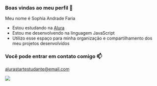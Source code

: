 ### Boas vindas ao meu perfil 💖

Meu nome é Sophia Andrade Faria

- Estou estudando na [Alura](https://www.alura.com.br)
- Estou me desenvolvendo na linguagem JavaScript
- Utilizo esse espaço para minha organização e compartilhamento dos meu projetos desenvolvidos

### Você pode entrar em contato comigo 📫

alurastartestudante@email.com

![](https://www.google.com/url?sa=i&url=https%3A%2F%2Fwww.aspcapetinsurance.com%2Fresources%2Fpersian-cat-facts%2F&psig=AOvVaw1vE8nROVePD6iBUK0DU6gA&ust=1715099479652000&source=images&cd=vfe&opi=89978449&ved=0CBAQjRxqFwoTCNCO5ty5-YUDFQAAAAAdAAAAABAE)
